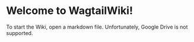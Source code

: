 Welcome to WagtailWiki!
=======================

To start the Wiki, open a markdown file. Unfortunately, Google Drive is not supported.